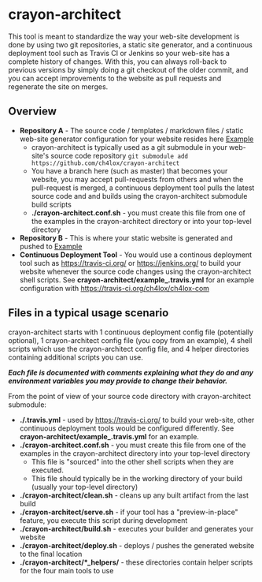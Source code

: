 # crayon-architect
This tool is meant to standardize the way your web-site development is done by using two git repositories, a static site generator, and a continuous deployment tool such as Travis CI or Jenkins so your web-site has a complete history of changes. With this, you can always roll-back to previous versions by simply doing a git checkout of the older commit, and you can accept improvements to the website as pull requests and regenerate the site on merges.

## Overview
- **Repository A** - The source code / templates / markdown files / static web-site generator configuration for  your website resides here [Example](https://github.com/ch4lox/ch4lox-com)
	- crayon-architect is typically used as a git submodule in your web-site's source code repository
		`git submodule add https://github.com/ch4lox/crayon-architect`
	- You have a branch here (such as master) that becomes your website, you may accept pull-requests from others and when the pull-request is merged, a continuous deployment tool pulls the latest source code and and builds using the crayon-architect submodule build scripts
	- **./crayon-architect.conf.sh** - you must create this file from one of the examples in the crayon-architect directory or 
into your top-level directory
- **Repository B** - This is where your static website is generated and pushed to [Example](https://github.com/ch4lox/ch4lox.github.io)
- **Continuous Deployment Tool** - You would use a continous deployment tool such as https://travis-ci.org/ or https://jenkins.org/ to build your website whenever the source code changes using the crayon-architect shell scripts. See **crayon-architect/example_.travis.yml** for an example configuration with https://travis-ci.org/ch4lox/ch4lox-com

## Files in a typical usage scenario

crayon-architect starts with 1 continuous deployment config file (potentially optional), 1 crayon-architect config file (you copy from an example), 4 shell scripts which use the crayon-architect config file, and 4 helper directories containing additional scripts you can use.

***Each file is documented with comments explaining what they do and any environment variables you may provide to change their behavior.***

From the point of view of your source code directory with crayon-architect submodule:

- **./.travis.yml** - used by https://travis-ci.org/ to build your web-site, other continuous deployment tools would be configured differently. See **crayon-architect/example_.travis.yml** for an example.
- **./crayon-architect.conf.sh** - you must create this file from one of the examples in the crayon-architect directory
into your top-level directory
	- This file is "sourced" into the other shell scripts when they are executed.
	- This file should typically be in the working directory of your build (usually your top-level directory)
- **./crayon-architect/clean.sh** - cleans up any built artifact from the last build
- **./crayon-architect/serve.sh** - if your tool has a "preview-in-place" feature, you execute this script during development
- **./crayon-architect/build.sh** - executes your builder and generates your website
- **./crayon-architect/deploy.sh** - deploys / pushes the generated website to the final location
- **./crayon-architect/*_helpers/** - these directories contain helper scripts for the four main tools to use
